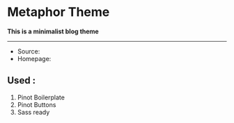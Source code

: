 # Metaphor Theme

**This is a minimalist blog theme**

---
* Source: []()
* Homepage: []()


## Used :
1. Pinot Boilerplate
2. Pinot Buttons
2. Sass ready


